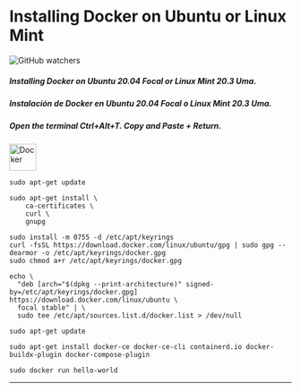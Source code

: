 # Installing Docker on Ubuntu or Linux Mint

![GitHub watchers](https://img.shields.io/github/watchers/dfleper/Docker?label=Vistas&style=social)

##### Installing Docker on Ubuntu 20.04 Focal or Linux Mint 20.3 Uma. 
##### Instalación de Docker en Ubuntu 20.04 Focal o Linux Mint 20.3 Uma.

##### Open the terminal Ctrl+Alt+T. Copy and Paste + Return. 

<a href="https://www.docker.com/" target="_blank"> <img src="https://www.docker.com/wp-content/uploads/2022/03/vertical-logo-monochromatic.png" alt="Docker" width="48" height="48"/> </a> 

```
sudo apt-get update
```
```
sudo apt-get install \
    ca-certificates \
    curl \
    gnupg
```
```
sudo install -m 0755 -d /etc/apt/keyrings
curl -fsSL https://download.docker.com/linux/ubuntu/gpg | sudo gpg --dearmor -o /etc/apt/keyrings/docker.gpg
sudo chmod a+r /etc/apt/keyrings/docker.gpg
```
```
echo \
  "deb [arch="$(dpkg --print-architecture)" signed-by=/etc/apt/keyrings/docker.gpg] https://download.docker.com/linux/ubuntu \
  focal stable" | \
  sudo tee /etc/apt/sources.list.d/docker.list > /dev/null
```
```
sudo apt-get update
```
```
sudo apt-get install docker-ce docker-ce-cli containerd.io docker-buildx-plugin docker-compose-plugin
```
```
sudo docker run hello-world
```
-----
